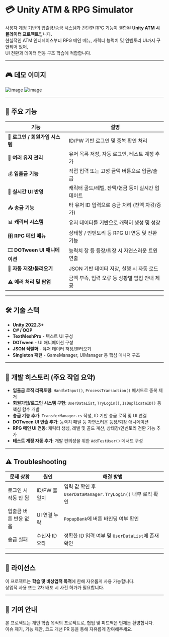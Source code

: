 # 💳 Unity ATM & RPG Simulator

사용자 계정 기반의 입출금/송금 시스템과 간단한 RPG 기능이 결합된 **Unity ATM 시뮬레이터 프로젝트**입니다.  
현실적인 ATM 인터페이스부터 RPG 메인 메뉴, 캐릭터 능력치 및 인벤토리 UI까지 구현되어 있어,  
UI 전환과 데이터 연동 구조 학습에 적합합니다.

---

## 🎮 데모 이미지
![image](https://github.com/user-attachments/assets/18411044-3e98-4e02-ab07-81ac9df1df56)
![image](https://github.com/user-attachments/assets/c9bec3cf-798e-4cd7-ba90-75c591eed4b2)


---

## 🚀 주요 기능

| 기능 | 설명 |
|------|------|
| 🔐 **로그인 / 회원가입 시스템** | ID/PW 기반 로그인 및 중복 확인 처리 |
| 👤 **여러 유저 관리** | 유저 목록 저장, 자동 로그인, 테스트 계정 추가 |
| 💰 **입출금 기능** | 직접 입력 또는 고정 금액 버튼으로 입금/출금 |
| 🔄 **실시간 UI 반영** | 캐릭터 골드/레벨, 잔액/현금 등이 실시간 업데이트 |
| 📤 **송금 기능** | 타 유저 ID 입력으로 송금 처리 (잔액 차감/증가) |
| 📊 **캐릭터 시스템** | 유저 데이터를 기반으로 캐릭터 생성 및 성장 |
| 🎛️ **RPG 메인 메뉴** | 상태창 / 인벤토리 등 RPG UI 연동 및 전환 기능 |
| 🎞️ **DOTween UI 애니메이션** | 능력치 창 등 등장/퇴장 시 자연스러운 트윈 연출 |
| 💾 **자동 저장/불러오기** | JSON 기반 데이터 저장, 실행 시 자동 로드 |
| ⚠️ **에러 처리 및 팝업** | 금액 부족, 입력 오류 등 상황별 팝업 안내 제공 |

---

## 🛠 기술 스택

- **Unity 2022.3+**
- **C# / OOP**
- **TextMeshPro** - 텍스트 UI 구성
- **DOTween** - UI 애니메이션 구성
- **JSON 직렬화** - 유저 데이터 저장/불러오기
- **Singleton 패턴** - GameManager, UIManager 등 핵심 매니저 구조

---

## 🧪 개발 히스토리 (주요 작업 요약)

- **입출금 로직 리팩토링**: `HandleInput()`, `ProcessTransaction()` 메서드로 중복 제거
- **회원가입/로그인 시스템 구현**: `UserDataList`, `TryLogin()`, `IsDuplicateID()` 등 핵심 함수 개발
- **송금 기능 추가**: `TransferManager.cs` 작성, ID 기반 송금 로직 및 UI 연결
- **DOTween UI 연출 추가**: 능력치 패널 등 자연스러운 등장/퇴장 애니메이션
- **RPG 메인 UI 연동**: 캐릭터 생성, 레벨 및 골드 계산, 상태창/인벤토리 전환 기능 추가
- **테스트 계정 자동 추가**: 개발 편의성을 위한 `AddTestUser()` 메서드 구성

---

## ⚠️ Troubleshooting

| 문제 상황 | 원인 | 해결 방법 |
|-----------|------|-----------|
| 로그인 시 작동 안 됨 | ID/PW 불일치 | 입력 값 확인 후 `UserDataManager.TryLogin()` 내부 로직 확인 |
| 입출금 버튼 반응 없음 | UI 연결 누락 | `PopupBank`에 버튼 바인딩 여부 확인 |
| 송금 실패 | 수신자 ID 오타 | 정확한 ID 입력 여부 및 `UserDataList`에 존재 확인 |

---

## 📄 라이선스

이 프로젝트는 **학습 및 비상업적 목적**에 한해 자유롭게 사용 가능합니다.  
상업적 사용 또는 2차 배포 시 사전 허가가 필요합니다.

---

## 🙌 기여 안내

본 프로젝트는 개인 학습 목적의 프로젝트로, 협업 및 피드백은 언제든 환영합니다.  
이슈 제기, 기능 제안, 코드 개선 PR 등을 통해 자유롭게 참여해주세요.
